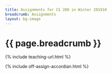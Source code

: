 ```yaml
---
title: Assignments for CS 280 in Winter 201910
breadcrumb: Assignments
layout: bg-image
---
```

# {{ page.breadcrumb }}

{% include teaching-url.html %}

{% include off-assign-accordian.html %}
